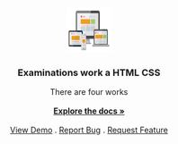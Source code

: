 <br/>
<p align="center">
  <a href="https://github.com/ShaanCoding/Certification-work-on-layout">
    <img src="https://github.com/Dmitze/Certification-work-on-layout/blob/main/4786de1682b284d1d306664dfa742325.jpg" alt="Logo" width="80" height="80">
  </a>

  <h3 align="center"> Examinations work a HTML CSS</h3>

  <p align="center">
    There are four works
    <br/>
    <br/>
    <a href="https://github.com/ShaanCoding/Certification-work-on-layout"><strong>Explore the docs »</strong></a>
    <br/>
    <br/>
    <a href="https://github.com/ShaanCoding/Certification-work-on-layout">View Demo</a>
    .
    <a href="https://github.com/ShaanCoding/Certification-work-on-layout/issues">Report Bug</a>
    .
    <a href="https://github.com/ShaanCoding/Certification-work-on-layout/issues">Request Feature</a>
  </p>
</p>

